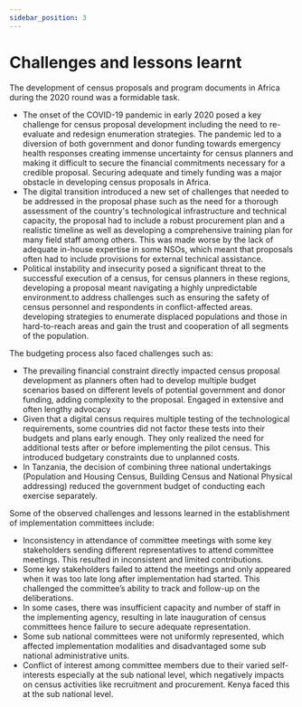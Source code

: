 ```yaml
---
sidebar_position: 3
---
```


# Challenges and lessons learnt

The development of census proposals and program documents in Africa during the 2020 round was a formidable task.

*   The onset of the COVID-19 pandemic in early 2020 posed a key challenge for census proposal development including the need to re-evaluate and redesign enumeration strategies. The pandemic led to a diversion of both government and donor funding towards emergency health responses creating immense uncertainty for census planners and making it difficult to secure the financial commitments necessary for a credible proposal. Securing adequate and timely funding was a major obstacle in developing census proposals in Africa.
*   The digital transition introduced a new set of challenges that needed to be addressed in the proposal phase such as the need for a thorough assessment of the country's technological infrastructure and technical capacity, the proposal had to include a robust procurement plan and a realistic timeline as well as developing a comprehensive training plan for many field staff among others. This was made worse by the lack of adequate in-house expertise in some NSOs, which meant that proposals often had to include provisions for external technical assistance.
*   Political instability and insecurity posed a significant threat to the successful execution of a census, for census planners in these regions, developing a proposal meant navigating a highly unpredictable environment.to address challenges such as ensuring the safety of census personnel and respondents in conflict-affected areas. developing strategies to enumerate displaced populations and those in hard-to-reach areas and gain the trust and cooperation of all segments of the population.

The budgeting process also faced challenges such as:

*   The prevailing financial constraint directly impacted census proposal development as planners often had to develop multiple budget scenarios based on different levels of potential government and donor funding, adding complexity to the proposal. Engaged in extensive and often lengthy advocacy
*   Given that a digital census requires multiple testing of the technological requirements, some countries did not factor these tests into their budgets and plans early enough. They only realized the need for additional tests after or before implementing the pilot census. This introduced budgetary constraints due to unplanned costs.
*   In Tanzania, the decision of combining three national undertakings (Population and Housing Census, Building Census and National Physical addressing) reduced the government budget of conducting each exercise separately.

Some of the observed challenges and lessons learned in the establishment of implementation committees include:

*   Inconsistency in attendance of committee meetings with some key stakeholders sending different representatives to attend committee meetings. This resulted in inconsistent and limited contributions.
*   Some key stakeholders failed to attend the meetings and only appeared when it was too late long after implementation had started. This challenged the committee’s ability to track and follow-up on the deliberations.
*   In some cases, there was insufficient capacity and number of staff in the implementing agency, resulting in late inauguration of census committees hence failure to secure adequate representation.
*   Some sub national committees were not uniformly represented, which affected implementation modalities and disadvantaged some sub national administrative units.
*   Conflict of interest among committee members due to their varied self- interests especially at the sub national level, which negatively impacts on census activities like recruitment and procurement. Kenya faced this at the sub national level.
